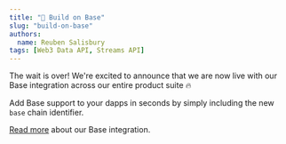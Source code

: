 ```yaml
---
title: "🔵 Build on Base"
slug: "build-on-base"
authors:
  name: Reuben Salisbury
tags: [Web3 Data API, Streams API]
---
```


The wait is over! We're excited to announce that we are now live with our Base integration across our entire product suite 🔥 

Add Base support to your dapps in seconds by simply including the new `base` chain identifier.

[Read more](https://moralis.io/chains/base/) about our Base integration.
